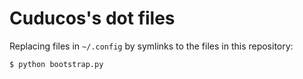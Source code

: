 # Cuducos's dot files

Replacing files in `~/.config` by symlinks to the files in this repository:

```console
$ python bootstrap.py
```
